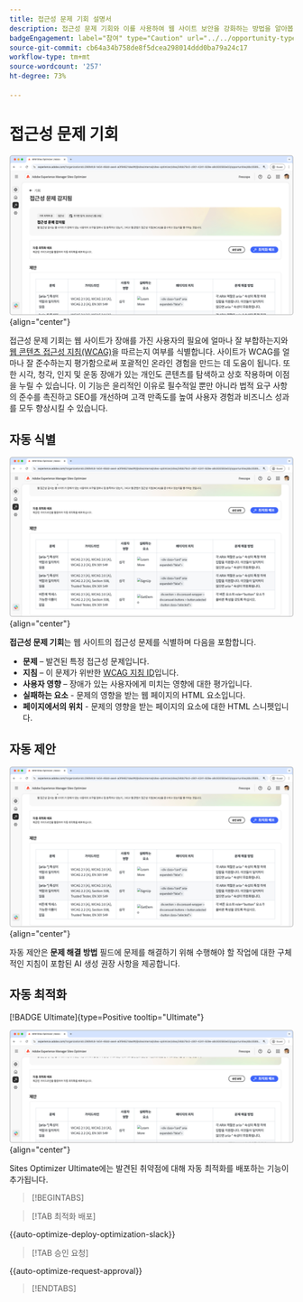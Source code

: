 ```yaml
---
title: 접근성 문제 기회 설명서
description: 접근성 문제 기회와 이를 사용하여 웹 사이트 보안을 강화하는 방법을 알아봅니다.
badgeEngagement: label="참여" type="Caution" url="../../opportunity-types/engagement.md" tooltip="참여"
source-git-commit: cb64a34b758de8f5dcea298014ddd0ba79a24c17
workflow-type: tm+mt
source-wordcount: '257'
ht-degree: 73%

---
```



# 접근성 문제 기회

![접근성 문제 기회](./assets/accessibility-issues/hero.png){align="center"}

접근성 문제 기회는 웹 사이트가 장애를 가진 사용자의 필요에 얼마나 잘 부합하는지와 [웹 콘텐츠 접근성 지침(WCAG)](https://www.w3.org/TR/WCAG21/)을 따르는지 여부를 식별합니다. 사이트가 WCAG를 얼마나 잘 준수하는지 평가함으로써 포괄적인 온라인 경험을 만드는 데 도움이 됩니다. 또한 시각, 청각, 인지 및 운동 장애가 있는 개인도 콘텐츠를 탐색하고 상호 작용하며 이점을 누릴 수 있습니다. 이 기능은 윤리적인 이유로 필수적일 뿐만 아니라 법적 요구 사항의 준수를 촉진하고 SEO를 개선하며 고객 만족도를 높여 사용자 경험과 비즈니스 성과를 모두 향상시킬 수 있습니다.

## 자동 식별

![접근성 문제 자동 식별](./assets/accessibility-issues/auto-identify.png){align="center"}

**접근성 문제 기회**&#x200B;는 웹 사이트의 접근성 문제를 식별하며 다음을 포함합니다.

* **문제** – 발견된 특정 접근성 문제입니다.
* **지침** – 이 문제가 위반한 [WCAG 지침 ID](https://www.w3.org/TR/WCAG21/)입니다.
* **사용자 영향** – 장애가 있는 사용자에게 미치는 영향에 대한 평가입니다.
* **실패하는 요소** - 문제의 영향을 받는 웹 페이지의 HTML 요소입니다.
* **페이지에서의 위치** - 문제의 영향을 받는 페이지의 요소에 대한 HTML 스니펫입니다.

## 자동 제안

![접근성 문제 자동 제안](./assets/accessibility-issues/auto-suggest.png){align="center"}

자동 제안은 **문제 해결 방법** 필드에 문제를 해결하기 위해 수행해야 할 작업에 대한 구체적인 지침이 포함된 AI 생성 권장 사항을 제공합니다.

## 자동 최적화

[!BADGE Ultimate]{type=Positive tooltip="Ultimate"}

![접근성 문제 자동 최적화](./assets/accessibility-issues/auto-optimize.png){align="center"}

Sites Optimizer Ultimate에는 발견된 취약점에 대해 자동 최적화를 배포하는 기능이 추가됩니다.

>[!BEGINTABS]

>[!TAB 최적화 배포]

{{auto-optimize-deploy-optimization-slack}}

>[!TAB 승인 요청]

{{auto-optimize-request-approval}}

>[!ENDTABS]
